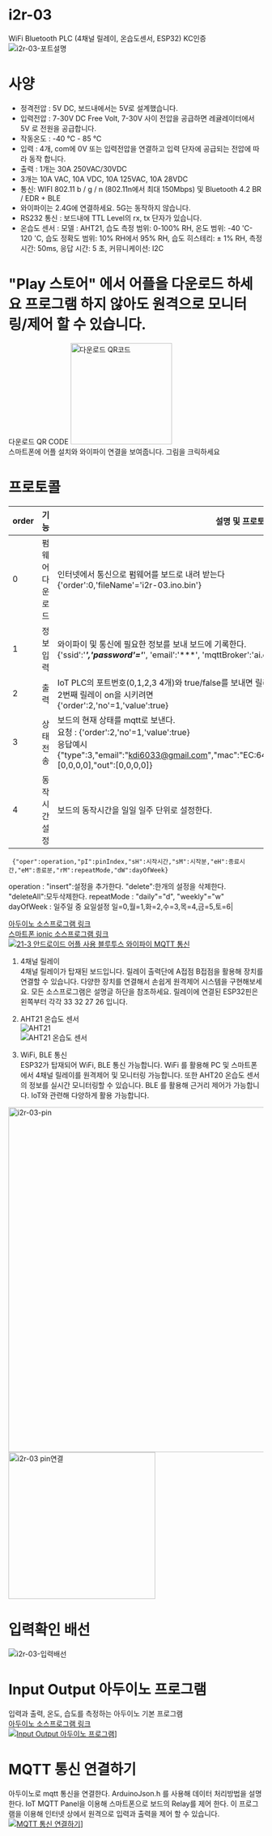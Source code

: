 # i2r-03
WiFi Bluetooth PLC (4채널 릴레이, 온습도센서, ESP32) KC인증
![i2r-03-포트설명](https://github.com/kdi6033/i2r-03/assets/37902752/a6df72d2-0707-48f0-93b9-484a90149bba)
# 사양
- 정격전압 : 5V DC, 보드내에서는 5V로 설계했습니다.  
- 입력전압 : 7-30V DC Free Volt, 7-30V 사이 전압을 공급하면 레귤레이터에서 5V 로 전원을 공급합니다.  
- 작동온도 : -40 ℃ - 85 ℃  
- 입력 : 4개, com에 0V 또는 입력전압을 연결하고 입력 단자에 공급되는 전압에 따라 동작 합니다.  
- 출력 : 1개는 30A 250VAC/30VDC  
- 3개는 10A VAC, 10A VDC, 10A 125VAC, 10A 28VDC  
- 통신: WIFI 802.11 b / g / n (802.11n에서 최대 150Mbps) 및 Bluetooth 4.2 BR / EDR + BLE  
- 와이파이는 2.4G에 연결하세요. 5G는 동작하지 않습니다.  
- RS232 통신 : 보드내에 TTL Level의 rx, tx 단자가 있습니다.  
- 온습도 센서 : 모델 : AHT21, 습도 측정 범위: 0-100% RH, 온도 범위: -40 'C-120 'C, 습도 정확도 범위: 10% RH에서 95% RH, 습도 히스테리: ± 1% RH, 측정 시간: 50ms, 응답 시간: 5 초, 커뮤니케이션: I2C

# "Play 스토어" 에서 어플을 다운로드 하세요 프로그램 하지 않아도 원격으로 모니터링/제어 할 수 있습니다.  
다운로드 QR CODE
<a href="https://play.google.com/store/apps/details?id=io.ionic.i2rReactIoT">
    <img src="https://github.com/kdi6033/i2r-03/assets/37902752/4f55641c-9a50-4eda-8ada-3e0f6beb34c6" alt="다운로드 QR코드" width="200">
</a>
</br>
스마트폰에 어플 설치와 와이파이 연결을 보여줍니다. 그림을 크릭하세요  

# 프로토콜
|order|  기능  |설명 및 프로토콜|
|--|-------|---|
|0|펌웨어 다운로드|인터넷에서 통신으로 펌웨어를 보드로 내려 받는다<br> {'order':0,'fileName'='i2r-03.ino.bin'}|
|1|정보입력|와이파이 및 통신에 필요한 정보를 보내 보드에 기록한다.<br> {'ssid':'***','password'='***', 'email':'***', 'mqttBroker':'ai.doowon.ac.kr'}|
|2|출력| IoT PLC의 포트번호(0,1,2,3 4개)와 true/false를 보내면 릴레이가 동작한다. <br> 2번째 릴레이 on을 시키려면 <br> {'order':2,'no'=1,'value':true} |
|3|상태전송|보드의 현재 상태를 mqtt로 보낸다.<br>요청 : {'order':2,'no'=1,'value':true} <br> 응답예시     {"type":3,"email":"kdi6033@gmail.com","mac":"EC:64:C9:43:E8:B8","temp":28.4,"humi":38,"in":[0,0,0,0],"out":[0,0,0,0]}|
|4|동작시간설정 | 보드의 동작시간을 일일 일주 단위로 설정한다.
     {"oper":operation,"pI":pinIndex,"sH":시작시간,"sM":시작분,"eH":종료시간,"eM":종료분,"rM":repeatMode,"dW":dayOfWeek}
   operation : "insert":설정을 추가한다. "delete":한개의 설정을 삭제한다. "deleteAll":모두삭제한다.
   repeatMode : "daily"="d", "weekly"="w"
   dayOfWeek : 일주일 중 요일설정 일=0,월=1,화=2,수=3,목=4,금=5,토=6|


[아두이노 소스프로그램 링크](https://github.com/kdi6033/i2r-03/tree/main/0%20Android%20App%20Program/board-i2r-03)  
[스마트폰 ionic 소스프로그램 링크](https://github.com/kdi6033/i2r-03/tree/main/0%20Android%20App%20Program)  
[![21-3 안드로이드 어플 사용 블루투스 와이파이 MQTT 통신](https://img.youtube.com/vi/FT0muFM24xc/0.jpg)](https://youtu.be/FT0muFM24xc)
 1) 4채널 릴레이  
4채널 릴레이가 탑재된 보드입니다. 릴레이 출력단에 A접점 B접점을 활용해 장치를 연결할 수 있습니다.
다양한 장치를 연결해서 손쉽게 원격제어 시스템을 구현해보세요. 모든 소스프로그램은 설명글 하단을 참조하세요.
릴레이에 연결된 ESP32핀은 왼쪽부터 각각 33 32 27 26 입니다.

1) AHT21 온습도 센서   
   ![AHT21](https://github.com/user-attachments/assets/70008ecd-99a8-40aa-878d-b948978d42f0)   
   ![AHT21 온습도 센서](https://github.com/kdi6033/i2r-03/assets/37902752/50d9bb01-52b8-4f5f-91c6-f7fc9e98609e)   
3) WiFi, BLE 통신  
ESP32가 탑재되어 WiFi, BLE 통신 가능합니다. WiFi 를 활용해 PC 및 스마트폰에서 4채널 릴레이를
원격제어 및 모니터링 가능합니다. 또한 AHT20 온습도 센서의 정보를 실시간 모니터링할 수 있습니다.
BLE 를 활용해 근거리 제어가 가능합니다. IoT와 관련해 다양하게 활용 가능합니다.
<img width="682" alt="i2r-03-pin" src="https://github.com/kdi6033/i2r-03/assets/37902752/c558899e-9352-4e33-ac75-f2c6198489b3">
<img width="290" alt="i2r-03 pin연결" src="https://github.com/kdi6033/i2r-03/assets/37902752/c6b66e41-fdee-4c61-b97e-6b73f4b7d3a7">

# 입력확인 배선
![i2r-03-입력배선](https://github.com/kdi6033/i2r-03/blob/main/%EC%9E%90%EB%A3%8C/i2r-03%20input%20%EB%B0%B0%EC%84%A0.png?raw=true)

# Input Output 아두이노 프로그램
입력과 출력, 온도, 습도를 측정하는 아두이노 기본 프로그램  
[아두이노 소스프로그램 링크](https://github.com/kdi6033/i2r-03/tree/main/1%20input%20ouput/in-out)  
[![Input Output 아두이노 프로그램](https://img.youtube.com/vi/CTg_foy56oA/0.jpg)](https://youtu.be/CTg_foy56oA)]  

# MQTT 통신 연결하기
아두이노로 mqtt 통신을 연결한다.
ArduinoJson.h 를 사용해 데이터 처리방법을 설명한다.
IoT MQTT Panel을 이용해 스마트폰으로 보드의 Relay를 제어 한다.
이 프로그램을 이용해 인터넷 상에서 원격으로 입력과 출력을 제어 할 수 있습니다.
[![MQTT 통신 연결하기](https://img.youtube.com/vi/u4NejCu5xnw/0.jpg)](https://youtu.be/u4NejCu5xnw)]  

